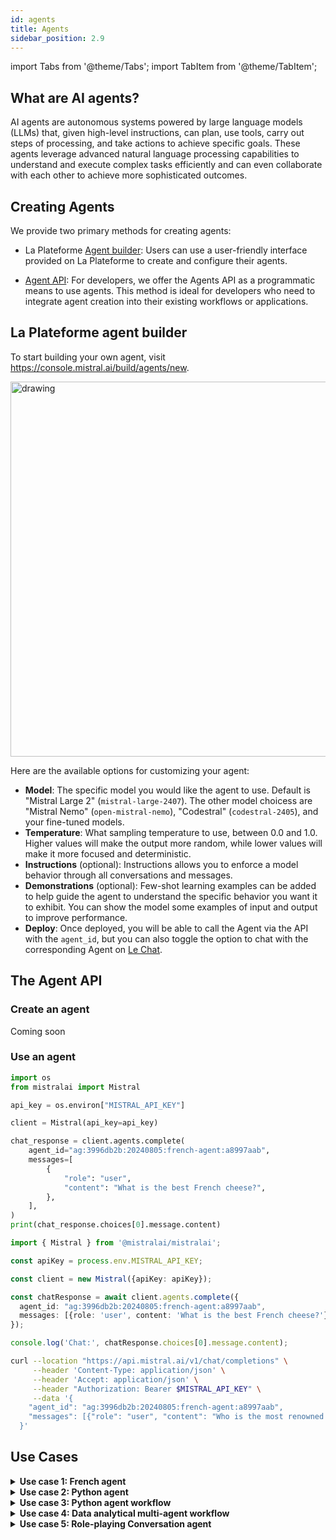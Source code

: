 ```yaml
---
id: agents
title: Agents
sidebar_position: 2.9
---
```

import Tabs from '@theme/Tabs';
import TabItem from '@theme/TabItem';


## What are AI agents? 

AI agents are autonomous systems powered by large language models (LLMs) that, given high-level instructions, can plan, use tools, carry out steps of processing, and take actions to achieve specific goals. These agents leverage advanced natural language processing capabilities to understand and execute complex tasks efficiently and can even collaborate with each other to achieve more sophisticated outcomes.


## Creating Agents
We provide two primary methods for creating agents:

- La Plateforme [Agent builder](https://console.mistral.ai/build/agents/new): Users can use a user-friendly interface provided on La Plateforme to create and configure their agents.

- [Agent API](#the-agents-api): For developers, we offer the Agents API as a programmatic means to use agents. This method is ideal for developers who need to integrate agent creation into their existing workflows or applications.

## La Plateforme agent builder

To start building your own agent, visit https://console.mistral.ai/build/agents/new.

<img src="/img/agent.png" alt="drawing" width="600"/>

Here are the available options for customizing your agent:
- **Model**: The specific model you would like the agent to use. Default is "Mistral Large 2" (`mistral-large-2407`). The other model choicess are "Mistral Nemo" (`open-mistral-nemo`), "Codestral" (`codestral-2405`), and your fine-tuned models.
- **Temperature**: What sampling temperature to use, between 0.0 and 1.0. Higher values will make the output more random, while lower values will make it more focused and deterministic.
- **Instructions** (optional): Instructions allows you to enforce a model behavior through all conversations and messages.
- **Demonstrations** (optional): Few-shot learning examples can be added to help guide the agent to understand the specific behavior you want it to exhibit. You can show the model some examples of input and output to improve performance.
- **Deploy**: Once deployed, you will be able to call the Agent via the API with the `agent_id`, but you can also toggle the option to chat with the corresponding Agent on [Le Chat](https://chat.mistral.ai/chat).


## The Agent API 

### Create an agent

Coming soon 
<!-- 
<Tabs>
  <TabItem value="python" label="python">

```python
TODO 
```
  </TabItem>

  <TabItem value="javascript" label="javascript">

```javascript
TODO
```
  </TabItem>
  
  <TabItem value="curl" label="curl" default>

```bash
curl --location "https://api.mistral.ai/v1/agents" \
     --header 'Content-Type: application/json' \
     --header 'Accept: application/json' \
     --header "Authorization: Bearer $MISTRAL_API_KEY" \
     --data '{
    "name": "French agent",
    "model": "mistral-large-latest",
    "instructions": "You are a French-speaking virtual agent, designed to answer your questions in French only, no matter the language of the question."
  }'
```
  </TabItem>

</Tabs> -->



### Use an agent


<Tabs>
  <TabItem value="python" label="python" default>

```python
import os
from mistralai import Mistral

api_key = os.environ["MISTRAL_API_KEY"]

client = Mistral(api_key=api_key)

chat_response = client.agents.complete(
    agent_id="ag:3996db2b:20240805:french-agent:a8997aab",
    messages=[
        {
            "role": "user",
            "content": "What is the best French cheese?",
        },
    ],
)
print(chat_response.choices[0].message.content)


```
  </TabItem>

  <TabItem value="javascript" label="javascript">

```typescript
import { Mistral } from '@mistralai/mistralai';

const apiKey = process.env.MISTRAL_API_KEY;

const client = new Mistral({apiKey: apiKey});

const chatResponse = await client.agents.complete({
  agent_id: "ag:3996db2b:20240805:french-agent:a8997aab",
  messages: [{role: 'user', content: 'What is the best French cheese?'}],
});

console.log('Chat:', chatResponse.choices[0].message.content);
```
  </TabItem>
  
  <TabItem value="curl" label="curl">

```bash
curl --location "https://api.mistral.ai/v1/chat/completions" \
     --header 'Content-Type: application/json' \
     --header 'Accept: application/json' \
     --header "Authorization: Bearer $MISTRAL_API_KEY" \
     --data '{
    "agent_id": "ag:3996db2b:20240805:french-agent:a8997aab",
    "messages": [{"role": "user", "content": "Who is the most renowned French painter?"}]
  }'
```
  </TabItem>

</Tabs>

<!-- 
### List/delete agents

<Tabs>
  <TabItem value="python" label="python" default>

```python
TODO 
```
  </TabItem>

  <TabItem value="javascript" label="javascript">

```javascript
TODO
```
  </TabItem>
  
  <TabItem value="curl" label="curl">

```bash
TODO
```
  </TabItem>

</Tabs> -->

## Use Cases
<details>
    <summary><b>Use case 1: French agent</b></summary>

You can create an agent that only speaks French. You'll need to set up the agent with specific instructions and use few-shot learning to ensure it understands the requirement to communicate solely in French. 

<!-- Here's the sample Python code to create an agent that only speaks French:

```py
TODO
``` -->

Here is an example of how you can create this agent with the La Plateforme [agent builder](https://console.mistral.ai/build/agents/new).
<img src="/img/French_agent.png" alt="drawing" width="600"/>
</details>

<details>
 <summary><b>Use case 2: Python agent</b></summary>

You can create an agent that outputs only Python code without any explanations. This is useful when you need to generate code snippets that can be easily copied and pasted, without the additional explanatory text that our model typically provides.

<!-- Here's the sample Python code to create this agent:

```py
TODO
``` -->

Here is an example of how you can create this agent with using the La Plateforme [agent builder](https://console.mistral.ai/build/agents/new).

   
<img src="/img/Python_agent.png" alt="drawing" width="600"/>
</details>

<details>
    <summary><b>Use case 3: Python agent workflow</b></summary>

You can use the Python agent we created in use case 2 in an assistant coding workflow. For example, here is a very simple Python agent workflow with the following steps:

1. User Query:

The process starts when the user submits a query or request to the Python agent.

2. Code and Test Case Generation:

The agent interprets the user's query and generates the corresponding Python code. Alongside the code, the agent creates a test case to verify the functionality of the generated code.

3. Execution and Validation:

The agent attempts to run the generated code to ensure it executes without errors.
The agent then runs the test case to confirm that the code produces the correct output.

4. Retry Mechanism:

If the code fails to run or the test case does not pass, the agent initiates a retry.
It regenerates the code and test case, addressing any issues identified during the previous attempt.

5. Result Output:

Once the code runs successfully and passes the test case, the agent delivers the result to the user.

Check out this [example notebook](https://github.com/mistralai/cookbook/blob/main/mistral/agents/simple_Python_agent_workflow.ipynb) for details. 

</details>

<details>
    <summary><b>Use case 4: Data analytical multi-agent workflow</b></summary>

You can also leverage multiple agents in a workflow. Here is an example: 

1. Data Analysis Planning:

The planning agent writes a comprehensive data analysis plan, outlining the steps required to analyze the data.

2. Code Generation and Execution:

For each step in the analysis plan, the Python agent generates the corresponding code.
The Python agent then executes the generated code to perform the specified analysis.

3. Analysis Report Summarization:

Based on the results of the executed code, the summarization agent writes an analysis report.
The report summarizes the findings and insights derived from the data analysis.

Check out this [example notebook](https://github.com/mistralai/cookbook/blob/main/mistral/agents/analytical_agent_workflow.ipynb) for details. 

</details>


<details>
    <summary><b>Use case 5: Role-playing Conversation agent</b></summary>

You can also create role-playing conversation agents. For instance, in this [example](https://github.com/mistralai/cookbook/blob/main/mistral/agents/conversation_agent.ipynb), the role-playing conversation workflow generates an entertaining and humorous exchange between two agents mimicking the styles of two stand-up comedians Ali Wong and Jimmy Yang, incorporating jokes and comedic elements to enhance the conversation.

Here is another [example](https://github.com/mistralai/cookbook/blob/main/mistral/agents/auto_roleplay.ipynb), where we have a Game Master agent orchestrating a roleplaying story between a Narrator agent and a Character agent. The Game Master agent sets the stage and determines which agent drives the next step of the story. 
</details>
